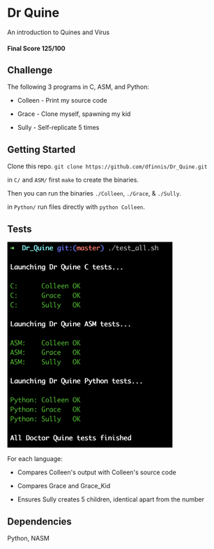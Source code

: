 # Dr Quine

An introduction to Quines and Virus

#### Final Score 125/100

## Challenge

The following 3 programs in C, ASM, and Python:

* Colleen - Print my source code

* Grace - Clone myself, spawning my kid

* Sully - Self-replicate 5 times


## Getting Started

Clone this repo. ```git clone https://github.com/dfinnis/Dr_Quine.git```

in ```C/``` and ```ASM/``` first ```make``` to create the binaries.

Then you can run the binaries ```./Colleen```, ```./Grace```, & ```./Sully```.

in ```Python/``` run files directly with ```python Colleen```.

## Tests

<img src="https://github.com/dfinnis/Dr_Quine/blob/master/img/tests.png" width="379">

For each language:

* Compares Colleen's output with Colleen's source code

* Compares Grace and Grace_Kid

* Ensures Sully creates 5 children, identical apart from the number

## Dependencies

Python, NASM
